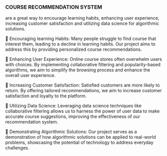 ### COURSE RECOMMENDATION SYSTEM 
are a great way to encourage learning habits, enhancing user experience, increasing customer satisfaction and utilizing data science for algorithmic solutions.

 Encouraging learning Habits: Many people struggle to find course that interest them, leading to a decline in learning habits. Our project aims to address this by providing personalized course recommendations.

 Enhancing User Experience: Online course stores often overwhelm users with choices. By implementing collaborative filtering and popularity-based algorithms, we aim to simplify the browsing process and enhance the overall user experience.

 Increasing Customer Satisfaction: Satisfied customers are more likely to return. By offering tailored recommendations, we aim to increase customer satisfaction and loyalty to the platform.

 Utilizing Data Science: Leveraging data science techniques like collaborative filtering allows us to harness the power of user data to make accurate course suggestions, improving the effectiveness of our recommendation system.

 Demonstrating Algorithmic Solutions: Our project serves as a demonstration of how algorithmic solutions can be applied to real-world problems, showcasing the potential of technology to address everyday challenges. 
